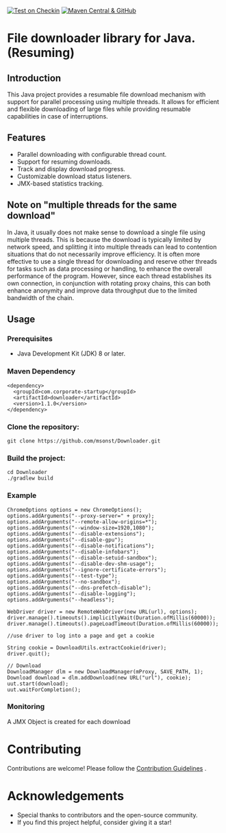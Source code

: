 [![Test on Checkin](https://github.com/msonst/downloader/actions/workflows/test.yml/badge.svg)](https://github.com/msonst/downloader/actions/workflows/test.yml) 
[![Maven Central & GitHub](https://github.com/msonst/downloader/actions/workflows/publish.yml/badge.svg)](https://github.com/msonst/downloader/actions/workflows/publish.yml)
# File downloader library for Java. (Resuming)

## Introduction

This Java project provides a resumable file download mechanism with support for parallel processing using multiple threads. It allows for efficient and flexible downloading of large files while providing resumable capabilities in case of interruptions.

## Features

- Parallel downloading with configurable thread count.
- Support for resuming downloads.
- Track and display download progress.
- Customizable download status listeners.
- JMX-based statistics tracking.

## Note on "multiple threads for the same download"
In Java, it usually does not make sense to download a single file using multiple threads. This is because the download is typically limited by network speed, and splitting it into multiple threads can lead to contention situations that do not necessarily improve efficiency.
It is often more effective to use a single thread for downloading and reserve other threads for tasks such as data processing or handling, to enhance the overall performance of the program.
However, since each thread establishes its own connection, in conjunction with rotating proxy chains, this can both enhance anonymity and improve data throughput due to the limited bandwidth of the chain.

## Usage

### Prerequisites

- Java Development Kit (JDK) 8 or later.

### Maven Dependency

	<dependency>
	  <groupId>com.corporate-startup</groupId>
	  <artifactId>downloader</artifactId>
	  <version>1.1.0</version>
	</dependency>

### Clone the repository:
	
	git clone https://github.com/msonst/Downloader.git
   
### Build the project:

	cd Downloader
	./gradlew build
	
### Example

	ChromeOptions options = new ChromeOptions();
	options.addArguments("--proxy-server=" + proxy);
	options.addArguments("--remote-allow-origins=*");
	options.addArguments("--window-size=1920,1080");
	options.addArguments("--disable-extensions");
	options.addArguments("--disable-gpu");
	options.addArguments("--disable-notifications");
	options.addArguments("--disable-infobars");
	options.addArguments("--disable-setuid-sandbox");
	options.addArguments("--disable-dev-shm-usage");
	options.addArguments("--ignore-certificate-errors");
	options.addArguments("--test-type");
	options.addArguments("--no-sandbox");
	options.addArguments("--dns-prefetch-disable");
	options.addArguments("--disable-logging");
	options.addArguments("--headless");
	
	WebDriver driver = new RemoteWebDriver(new URL(url), options);
	driver.manage().timeouts().implicitlyWait(Duration.ofMillis(60000));
	driver.manage().timeouts().pageLoadTimeout(Duration.ofMillis(60000));

	//use driver to log into a page and get a cookie

	String cookie = DownloadUtils.extractCookie(driver);
	driver.quit();

	// Download
	DownloadManager dlm = new DownloadManager(mProxy, SAVE_PATH, 1);
	Download download = dlm.addDownload(new URL("url"), cookie);
	uut.start(download);
	uut.waitForCompletion();

### Monitoring
A JMX Object is created for each download

# Contributing
Contributions are welcome! Please follow the [Contribution Guidelines](https://github.com/msonst/downloader/blob/main/CONTRIBUTING.md) .

# Acknowledgements

*   Special thanks to contributors and the open-source community.
*	If you find this project helpful, consider giving it a star!
